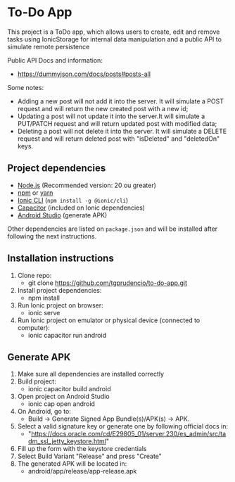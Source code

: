 # To-Do App

This project is a ToDo app, which allows users to create, edit and remove tasks using IonicStorage for internal data manipulation and a public API to simulate remote persistence 

Public API Docs and information:
- https://dummyjson.com/docs/posts#posts-all

Some notes:
- Adding a new post will not add it into the server. It will simulate a POST request and will return the new created post with a new id;
- Updating a post will not update it into the server.It will simulate a PUT/PATCH request and will return updated post with modified data;
- Deleting a post will not delete it into the server. It will simulate a DELETE request and will return deleted post with "isDeleted" and "deletedOn" keys.


## Project dependencies

- [Node.js](https://nodejs.org/) (Recommended version: 20 ou greater)
- [npm](https://www.npmjs.com/) or [yarn](https://yarnpkg.com/)
- [Ionic CLI](https://ionicframework.com/docs/cli) (`npm install -g @ionic/cli`)
- [Capacitor](https://capacitorjs.com/) (included on Ionic dependencies)
- [Android Studio](https://developer.android.com/studio) (generate APK)

Other dependencies are listed on `package.json` and will be installed after following the next instructions.

## Installation instructions

1. Clone repo:
    - git clone https://github.com/tgprudencio/to-do-app.git
2. Install project dependencies:
    - npm install
3. Run Ionic project on browser:
    - ionic serve
4. Run Ionic project on emulator or physical device (connected to computer):
    - ionic capacitor run android

## Generate APK

1. Make sure all dependencies are installed correctly
2. Build project:
    - ionic capacitor build android
3. Open project on Android Studio
    - ionic cap open android
4. On Android, go to:
    - Build -> Generate Signed App Bundle(s)/APK(s) -> APK.
5. Select a valid signature key or generate one by following official docs in:
    - "https://docs.oracle.com/cd/E29805_01/server.230/es_admin/src/tadm_ssl_jetty_keystore.html"
6. Fill up the form with the keystore credentials
7. Select Build Variant "Release" and press "Create"
8. The generated APK will be located in:
    - android/app/release/app-release.apk